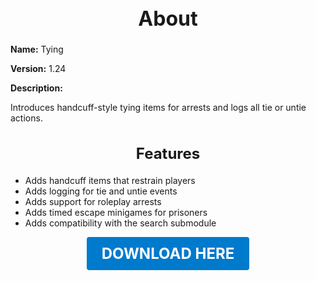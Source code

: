 <h1 style="text-align:center; font-size:2rem; font-weight:bold;">About</h1>

**Name:**
Tying

**Version:**
1.24

**Description:**

Introduces handcuff-style tying items for arrests and logs all tie or untie actions.

<h2 style="text-align:center; font-size:1.5rem; font-weight:bold;">Features</h2>

- Adds handcuff items that restrain players
- Adds logging for tie and untie events
- Adds support for roleplay arrests
- Adds timed escape minigames for prisoners
- Adds compatibility with the search submodule





<p align="center"><a href="https://github.com/LiliaFramework/Modules/raw/refs/heads/gh-pages/tying.zip" style="display:inline-block;padding:12px 24px;font-size:1.5rem;font-weight:bold;text-decoration:none;color:#fff;background-color:var(--md-primary-fg-color,#007acc);border-radius:4px;">DOWNLOAD HERE</a></p>